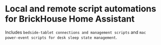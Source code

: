 # Local and remote script automations for BrickHouse Home Assistant
Includes `bedside-tablet connections and management scripts` and `mac power-event scripts for desk sleep state management`.
